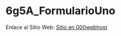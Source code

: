 # 6g5A_FormularioUno


Enlace al Sitio Web: [Sitio en 000webhost](https://progweb-equipo01.000webhostapp.com/)
